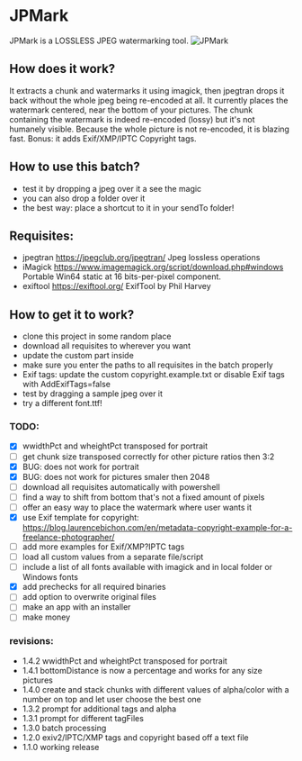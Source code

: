 # JPMark

JPMark is a LOSSLESS JPEG watermarking tool.
![JPMark](https://gitea.derewonko.com/audioscavenger/JPMark/raw/branch/master/JPMark.png)

## How does it work?
It extracts a chunk and watermarks it using imagick, then jpegtran drops it back without the whole jpeg being re-encoded at all.
It currently places the watermark centered, near the bottom of your pictures. The chunk containing the watermark is indeed re-encoded (lossy) but it's not humanely visible.
Because the whole picture is not re-encoded, it is blazing fast. Bonus: it adds Exif/XMP/IPTC Copyright tags.

## How to use this batch?
* test it by dropping a jpeg over it a see the magic
* you can also drop a folder over it
* the best way: place a shortcut to it in your sendTo folder!

## Requisites:
- jpegtran https://jpegclub.org/jpegtran/                            Jpeg lossless operations
- iMagick  https://www.imagemagick.org/script/download.php#windows   Portable Win64 static at 16 bits-per-pixel component.
- exiftool https://exiftool.org/                                     ExifTool by Phil Harvey

## How to get it to work?
- clone this project in some random place
- download all requisites to wherever you want
- update the custom part inside
- make sure you enter the paths to all requisites in the batch properly
- Exif tags: update the custom copyright.example.txt or disable Exif tags with AddExifTags=false
- test by dragging a sample jpeg over it
- try a different font.ttf!

### TODO:
* [x] wwidthPct and wheightPct transposed for portrait
* [ ] get chunk size transposed correctly for other picture ratios then 3:2
* [x] BUG: does not work for portrait
* [x] BUG: does not work for pictures smaler then 2048
* [ ] download all requisites automatically with powershell
* [ ] find a way to shift from bottom that's not a fixed amount of pixels
* [ ] offer an easy way to place the watermark where user wants it
* [x] use Exif template for copyright: https://blog.laurencebichon.com/en/metadata-copyright-example-for-a-freelance-photographer/
* [ ] add more examples for Exif/XMP?IPTC tags
* [ ] load all custom values from a separate file/script
* [ ] include a list of all fonts available with imagick and in local folder or Windows fonts
* [x] add prechecks for all required binaries
* [ ] add option to overwrite original files
* [ ] make an app with an installer
* [ ] make money

### revisions:
- 1.4.2    wwidthPct and wheightPct transposed for portrait
- 1.4.1    bottomDistance is now a percentage and works for any size pictures
- 1.4.0    create and stack chunks with different values of alpha/color with a number on top and let user choose the best one
- 1.3.2    prompt for additional tags and alpha
- 1.3.1    prompt for different tagFiles
- 1.3.0    batch processing
- 1.2.0    exiv2/IPTC/XMP tags and copyright based off a text file
- 1.1.0    working release
